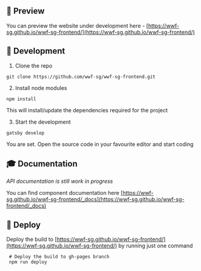 ## 🧐 Preview

You can preview the website under development here - [https://wwf-sg.github.io/wwf-sg-frontend/](https://wwf-sg.github.io/wwf-sg-frontend/)

## 🚀 Development

1. Clone the repo

```shell
git clone https://github.com/wwf-sg/wwf-sg-frontend.git
```

2. Install node modules

```shell
npm install
```
This will install/update the dependencies required for the project

3. Start the development

```shell
gatsby develop
```


You are set. Open the source code in your favourite editor and start coding

## 🎓 Documentation

_API documentation is still work in progress_

You can find component documentation here [https://wwf-sg.github.io/wwf-sg-frontend/_docs](https://wwf-sg.github.io/wwf-sg-frontend/_docs)

## 💫 Deploy

Deploy the build to [https://wwf-sg.github.io/wwf-sg-frontend/](https://wwf-sg.github.io/wwf-sg-frontend/) by running just one command

```shell
 # Deploy the build to gh-pages branch
 npm run deploy
```
